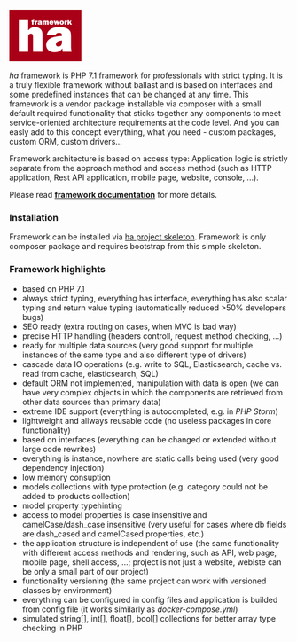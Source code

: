 ![ha framework](docs/img/ha-logo.png "ha framework")

*ha* framework is PHP 7.1 framework for professionals with strict typing. It is a truly flexible framework without ballast and is based on interfaces and some predefined instances that can be changed at any time. This framework is a vendor package installable via composer with a small default required functionality that sticks together any components to meet service-oriented architecture requirements at the code level. And you can easly add to this concept everything, what you need - custom packages, custom ORM, custom drivers...

Framework architecture is based on access type: Application logic is strictly separate from the approach method and access method (such as HTTP application, Rest API application, mobile page, website, console, ...).

Please read [**framework documentation**](docs/index.md) for more details.

### Installation

Framework can be installed via [ha project skeleton](https://github.com/itrnka/ha-project-skeleton/blob/master/README.md). Framework is only composer package and requires bootstrap from this simple skeleton.

### Framework highlights

- based on PHP 7.1
- always strict typing, everything has interface, everything has also scalar typing and return value typing (automatically reduced >50% developers bugs)
- SEO ready (extra routing on cases, when MVC is bad way)
- precise HTTP handling (headers controll, request method checking, ...)
- ready for multiple data sources (very good support for multiple instances of the same type and also different type of drivers)
- cascade data IO operations (e.g. write to SQL, Elasticsearch, cache vs. read from cache, elasticsearch, SQL)
- default ORM not implemented, manipulation with data is open (we can have very complex objects in which the components are retrieved from other data sources than primary data)
- extreme IDE support (everything is autocompleted, e.g. in *PHP Storm*)
- lightweight and allways reusable code (no useless packages in core functionality)
- based on interfaces (everything can be changed or extended without large code rewrites)
- everything is instance, nowhere are static calls being used (very good dependency injection)
- low memory consuption
- models collections with type protection (e.g. category could not be added to products collection)
- model property typehinting
- access to model properties is case insensitive and camelCase/dash_case insensitive (very useful for cases where db fields are dash_cased and camelCased properties, etc.)
- the application structure is independent of use (the same functionality with different access methods and rendering, such as API, web page, mobile page, shell access, ...; project is not just a website, webiste can be only a small part of our project)
- functionality versioning (the same project can work with versioned classes by environment)
- everything can be configured in config files and application is builded from config file (it works similarly as *docker-compose.yml*)
- simulated string[], int[], float[], bool[] collections for better array type checking in PHP

